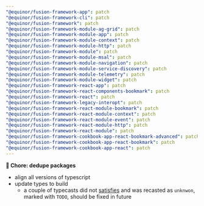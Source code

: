 ```yaml
---
"@equinor/fusion-framework-app": patch
"@equinor/fusion-framework-cli": patch
"@equinor/fusion-framework": patch
"@equinor/fusion-framework-module-ag-grid": patch
"@equinor/fusion-framework-module-app": patch
"@equinor/fusion-framework-module-context": patch
"@equinor/fusion-framework-module-http": patch
"@equinor/fusion-framework-module": patch
"@equinor/fusion-framework-module-msal": patch
"@equinor/fusion-framework-module-navigation": patch
"@equinor/fusion-framework-module-service-discovery": patch
"@equinor/fusion-framework-module-telemetry": patch
"@equinor/fusion-framework-module-widget": patch
"@equinor/fusion-framework-react-app": patch
"@equinor/fusion-framework-react-components-bookmark": patch
"@equinor/fusion-framework-react": patch
"@equinor/fusion-framework-legacy-interopt": patch
"@equinor/fusion-framework-react-module-bookmark": patch
"@equinor/fusion-framework-react-module-context": patch
"@equinor/fusion-framework-react-module-event": patch
"@equinor/fusion-framework-react-module-http": patch
"@equinor/fusion-framework-react-module": patch
"@equinor/fusion-framework-cookbook-app-react-bookmark-advanced": patch
"@equinor/fusion-framework-cookbook-app-react-bookmark": patch
"@equinor/fusion-framework-cookbook-app-react": patch
---
```


__🚧 Chore: dedupe packages__

- align all versions of typescript
- update types to build
  - a couple of typecasts did not [satisfies](https://www.typescriptlang.org/docs/handbook/release-notes/typescript-5-0.html#satisfies-support-in-jsdoc) and was recasted as `unknwon`, marked with `TODO`, should be fixed in future  
